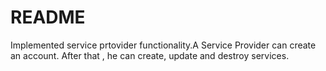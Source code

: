# README

Implemented service prtovider functionality.A Service Provider can create an account. After that , he can create, update and destroy services. 


